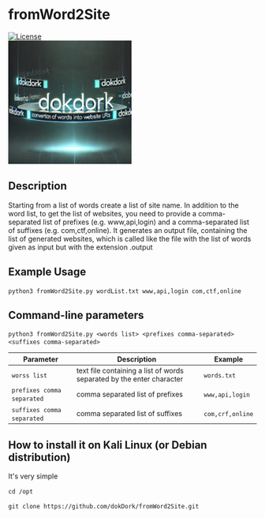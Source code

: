 # fromWord2Site
[![License](https://img.shields.io/badge/license-MIT-_red.svg)](https://opensource.org/licenses/MIT)  
<img src="https://raw.githubusercontent.com/dokDork/fromWord2Site/refs/heads/main/images/fromWord2Site.png" width="250" height="250">  

## Description
Starting from a list of words create a list of site name.
In addition to the word list, to get the list of websites, you need to provide a comma-separated list of prefixes (e.g. www,api,login) and a comma-separated list of suffixes (e.g. com,ctf,online).
It generates an output file, containing the list of generated websites, which is called like the file with the list of words given as input but with the extension .output

## Example Usage
 ```
python3 fromWord2Site.py wordList.txt www,api,login com,ctf,online
 ``` 

## Command-line parameters
```
python3 fromWord2Site.py <words list> <prefixes comma-separated> <suffixes comma-separated>
```

| Parameter | Description                          | Example       |
|-----------|--------------------------------------|---------------|
| `worss list`      | text file containing a list of words separated by the enter character | `words.txt` |
| `prefixes comma separated`      | comma separated list of prefixes  | `www,api,login`          |
| `suffixes comma separated`      | comma separated list of suffixes  | `com,crf,online`          |
  
## How to install it on Kali Linux (or Debian distribution)
It's very simple  
```
cd /opt
```
```
git clone https://github.com/dokDork/fromWord2Site.git
```
